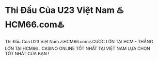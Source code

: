 # Thi Đấu Của U23 Việt Nam ♨️HCM66.com♨️

Thi Đấu Của U23 Việt Nam ♨️HCM66.com♨️CƯỢC LỚN TẠI HCM - THẮNG LỚN TẠI HCM66 . CASINO ONLINE TỐT NHẤT TẠI VIỆT NAM LỰA CHỌN TỐT NHẤT CỦA BẠN !